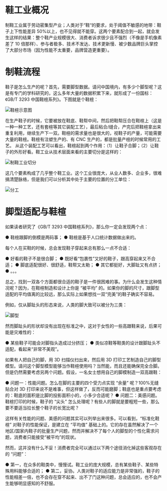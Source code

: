 # 鞋工业概况

制鞋工业属于劳动密集型产业；人类对于“鞋“的要求，处于阈值不敏感的地带：鞋子上下性能差异 50%以上，也不见得就不能穿。这两个要素配合到一起，就会发生这样的结果：整个鞋产业规模很大、消费者诉求很少且不强烈（不像是手机像素差了 10 倍那样）、参与者极多、技术不发达、技术更新慢、被少数品牌巨头掌控了大部分市场（因为性能不太重要，品牌营造更重要）。

# 制鞋流程

鞋子是怎么生产的呢？首先，需要脚型数据。请问中国境内，有多少个脚型呢？这是有专门的学科研究的，这么多年大量的数据积累下来，就形成了一份国标：《GB/T 3293 中国鞋楦系列》。下图就是个鞋楦：

![鞋楦示意图](https://s1.ax1x.com/2020/07/25/UzrI7q.md.png)

在生产鞋子的时候，它要被放在鞋底、鞋帮中间，然后把鞋帮压合在鞋楦上（这是一种一种工艺，还有套楦等其它装配工艺），最后粘合/缝合，产完后把鞋楦拿出来重复利用，继续生产下一双。鞋楦的需求量也是很大的，视鞋子的产量，可能需要大量的鞋楦。鞋楦有注塑生产的、有 CNC 生产的，都是批量产楦的时候常用的工艺。
从这个装配工艺可以看出，鞋楦起到两个作用：（1）让鞋子合脚；（2）让鞋子的外形好看。鞋工业从技术层面来看的主要切分是这样的：

![制鞋工业切分](https://s1.ax1x.com/2020/07/26/apqcdI.md.jpg)

这几个要素构成了几乎整个鞋工业。这个工业很庞大，从业人数多、企业多，很难搞清楚脉络，但是我们可以分析其中处于主要的位置的分工单位：

![分工](https://s1.ax1x.com/2020/07/26/apqIyQ.jpg)

# 脚型适配与鞋楦

如果读者研究了《GB/T 3293 中国鞋楦系列》，那么你一定会发现两个点：

● 鞋楦跟脚的倒模是两码事；
● 鞋楦是基于人口统计数据做出来的。

每个人在买鞋的时候，总会发现鞋子穿起来总有那么一点不合适：

● 好看的鞋子不是很合脚；
● 既好看“包裹性”又好的鞋子，跟高穿起来又不合适；
● 脚底适配很好、很舒适，鞋帮又太勒；
● 其它都挺好，大脚趾又有点挤；
● 。。。

总之，找到一双各个方面都很合适的鞋子是一件很困难的事。为什么会发生这种情况呢？因为，在鞋楦制造和设计上你是 “被平均” 的。如果你的脚的尺寸，跟脚型适配的平均值离的比较远，那么实际上如果想找一双“完美”的鞋子确实不容易。

例如，仅从脚趾头的形态来说，人类的脚大致可以被分为三类：

![脚型](https://s1.ax1x.com/2020/07/26/apOtC6.png)

然而脚趾头的形状却没有出现在标准之中，这对于女性的一些高跟鞋来说，后果可能是灾难性的：

● 某些鞋子可能会对脚指头造成过分挤压；
● 类似凉鞋等鞋类的设计跟脚趾头不适配，看起来“非常不美观”。

如果有人把自己的脚，用 3D 扫描仪扫出来，然后用 3D 打印工艺制造自己的脚型模型。请问这个脚型模型能够当作鞋楦使用吗？当然能，而且还能确保完全合脚。但是仍然需要考虑另两个问题。假设，一名女士想用自己的脚模制造一双高跟鞋：

● 问题一：性能问题。怎么在脚的主要的四个受力点实现 “余量” 呢？100%无缝贴合对 3D 打印来说不是难事，但这样做了，反而可能磨脚；鞋底也是重点要考虑的：鞋底的面积是比脚的投影面积小的，小多少合适呢？
● 问题二：美感问题。鞋楦打印的时候，鞋子的 “尖头” 怎么处理呢？有些人的脚就是要粗短一些，那么要不要适当拉长整个鞋子的长宽比呢？

这样有关性能的问题、美感的问题其实可以列举出来很多。可以看到，“标准化鞋楦” 对鞋子的性能保证，是建立在 “平均值” 基础上的。它的存在虽然解决了一个地区/国家内鞋子的批量生产问题，然而并解决不了每个人的脚型的个性化需求问题，消费者只能接受“被平均”的现状。

然而，这并没有什么不妥！消费者完全可以通过以下两个途径消化掉这些客观存在的 “问题”：

● 第一，在众多的鞋类中，慢慢试。鞋工业的庞大规模，总有某些鞋子、某些特殊用料能够合适的；
● 第二，妥协。人类对鞋子的适应能力是非常强的，鞋子的性能相差一倍，也不会存在穿不起来、出不了门这种问题，总会适应的，也不会产生能够明显感知的不舒服。
